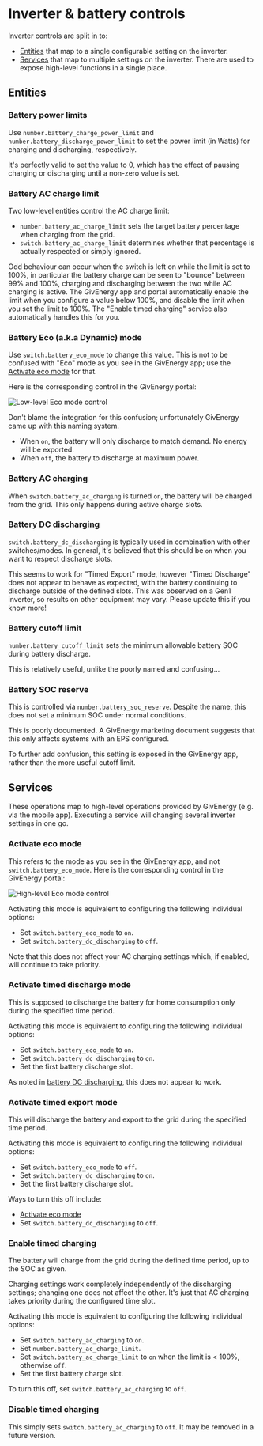 # Inverter & battery controls

Inverter controls are split in to:

* [Entities](#entities) that map to a single configurable setting on the inverter.
* [Services](#services) that map to multiple settings on the inverter. There are used to expose high-level functions in a single place.

## Entities

### Battery power limits

Use `number.battery_charge_power_limit` and `number.battery_discharge_power_limit` to set the power limit (in Watts) for charging and discharging, respectively.

It's perfectly valid to set the value to 0, which has the effect of pausing charging or discharging until a non-zero value is set.

### Battery AC charge limit

Two low-level entities control the AC charge limit:

* `number.battery_ac_charge_limit` sets the target battery percentage when charging from the grid.
* `switch.battery_ac_charge_limit` determines whether that percentage is actually respected or simply ignored.

Odd behaviour can occur when the switch is left on while the limit is set to 100%, in particular the battery charge can be seen to "bounce" between 99% and 100%, charging and discharging between the two while AC charging is active. The GivEnergy app and portal automatically enable the limit when you configure a value below 100%, and disable the limit when you set the limit to 100%. The "Enable timed charging" service also automatically handles this for you.

### Battery Eco (a.k.a Dynamic) mode

Use `switch.battery_eco_mode` to change this value. This is not to be confused with "Eco" mode as you see in the GivEnergy app; use the [Activate eco mode](#activate-eco-mode) for that.

Here is the corresponding control in the GivEnergy portal:

![Low-level Eco mode control](images/eco-mode-ge-low-level.png)

Don't blame the integration for this confusion; unfortunately GivEnergy came up with this naming system.

* When `on`, the battery will only discharge to match demand. No energy will be exported.
* When `off`, the battery to discharge at maximum power.

### Battery AC charging

When `switch.battery_ac_charging` is turned `on`, the battery will be charged from the grid. This only happens during active charge slots.

### Battery DC discharging

`switch.battery_dc_discharging` is typically used in combination with other switches/modes. In general, it's believed that this should be `on` when you want to respect discharge slots.

This seems to work for "Timed Export" mode, however "Timed Discharge" does not appear to behave as expected, with the battery continuing to discharge outside of the defined slots. This was observed on a Gen1 inverter, so results on other equipment may vary. Please update this if you know more!

### Battery cutoff limit

`number.battery_cutoff_limit` sets the minimum allowable battery SOC during battery discharge.

This is relatively useful, unlike the poorly named and confusing...

### Battery SOC reserve

This is controlled via `number.battery_soc_reserve`. Despite the name, this does not set a minimum SOC under normal conditions.

This is poorly documented. A GivEnergy marketing document suggests that this only affects systems with an EPS configured.

To further add confusion, this setting is exposed in the GivEnergy app, rather than the more useful cutoff limit.

## Services

These operations map to high-level operations provided by GivEnergy (e.g. via the mobile app). Executing a service will changing several inverter settings in one go.

### Activate eco mode

This refers to the mode as you see in the GivEnergy app, and not `switch.battery_eco_mode`. Here is the corresponding control in the GivEnergy portal:

![High-level Eco mode control](images/eco-mode-ge-high-level.png)

Activating this mode is equivalent to configuring the following individual options:
* Set `switch.battery_eco_mode` to `on`.
* Set `switch.battery_dc_discharging` to `off`.

Note that this does not affect your AC charging settings which, if enabled, will continue to take priority.

### Activate timed discharge mode

This is supposed to discharge the battery for home consumption only during the specified time period.

Activating this mode is equivalent to configuring the following individual options:
* Set `switch.battery_eco_mode` to `on`.
* Set `switch.battery_dc_discharging` to `on`.
* Set the first battery discharge slot.

As noted in [battery DC discharging](#battery-dc-discharging), this does not appear to work.

### Activate timed export mode

This will discharge the battery and export to the grid during the specified time period.

Activating this mode is equivalent to configuring the following individual options:
* Set `switch.battery_eco_mode` to `off`.
* Set `switch.battery_dc_discharging` to `on`.
* Set the first battery discharge slot.

Ways to turn this off include:

* [Activate eco mode](#activate-eco-mode)
* Set `switch.battery_dc_discharging` to `off`.

### Enable timed charging

The battery will charge from the grid during the defined time period, up to the SOC as given.

Charging settings work completely independently of the discharging settings; changing one does not affect the other. It's just that AC charging takes priority during the configured time slot.

Activating this mode is equivalent to configuring the following individual options:
* Set `switch.battery_ac_charging` to `on`.
* Set `number.battery_ac_charge_limit`.
* Set `switch.battery_ac_charge_limit` to `on` when the limit is < 100%, otherwise `off`.
* Set the first battery charge slot.

To turn this off, set `switch.battery_ac_charging` to `off`.

### Disable timed charging

This simply sets `switch.battery_ac_charging` to `off`. It may be removed in a future version.
